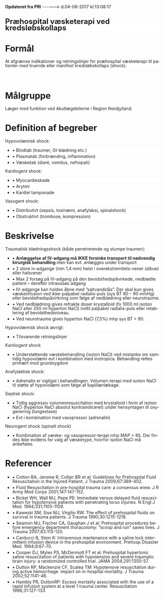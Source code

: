 <!--
.. title: kredsloebschock
.. slug: kredsloebschock
.. date: 2017-08-04 13:08:19 UTC+02:00
.. tags: 
.. category: 
.. link: 
.. description: 
.. type: text
.. hidetitle: True
-->

<div class="alert alert-success" role="alert"><b>Opdateret fra PRI</b>  ------>  d.04-08-2017  kl:13:08:17</div>

<div class="document" id="U28f4228760ee4f03b152a30977cda5f1" lang="da-DK" xml:lang="da-DK" xmlns="http://www.w3.org/1999/xhtml">
 <h2 class="~clause~ Normal" style="background-color: #FFF; color: black; margin-bottom: 6pt; line-height: 100%;">
  <span style="font-weight: bold; color: #222; font-size: 18pt;">
   Præhospital væsketerapi ved kredsløbskollaps
  </span>
 </h2>
 <p class="~clause~ Brdtekst">
 </p>
 <h1 class="~clause~ Overskrift1" id="a_5b21854234d24b37b08cc97104dd0439">
  <span>
   Formål
  </span>
 </h1>
 <p class="~clause~ Normal" style="background-color: #FFF; color: black; margin-bottom: 8pt; line-height: 100%;">
  <span style="color: #222;">
   At afgrænse indikationer og retningslinjer for præhospital væsketerapi til patienter med truende eller manifest kredsløbskollaps (shock).
  </span>
 </p>
 <h1 class="~clause~ Overskrift1" id="a_dc56bc76e8aa43ce8aaed5429fedc873">
  <span>
   <br/>
   Målgruppe
  </span>
 </h1>
 <p class="~clause~ Normal" style="background-color: #FFF; color: black; margin-bottom: 8pt; line-height: 100%;">
  <span style="color: #222;">
   Læger med funktion ved Akutlægebilerne i Region Nordjylland.
  </span>
 </p>
 <p class="~clause~ Brdtekst">
 </p>
 <h1 class="~clause~ Overskrift1" id="a_3a27ddaed459454c8fe1acd875779874">
  <span>
   Definition af begreber
  </span>
 </h1>
 <p class="~clause~ Normal" style="background-color: #FFF; color: black; margin-bottom: 8pt; line-height: 100%;">
  <span style="color: #222;">
   Hypovolæmisk shock:
  </span>
 </p>
 <ul class="list14">
  <li>
   <p class="~clause~ Normal level0" style="background-color: #FFF; color: black; margin-top: auto; margin-bottom: 3pt; line-height: 100%;">
    <span class="item">
     •
    </span>
    <span style="color: #222;">
     Blodtab (traumer, GI-blødning etc.)
    </span>
   </p>
  </li>
  <li>
   <p class="~clause~ Normal level0" style="background-color: #FFF; color: black; margin-top: auto; margin-bottom: 3pt; line-height: 100%;">
    <span class="item">
     •
    </span>
    <span style="color: #222;">
     Plasmatab (forbrænding, inflammation)
    </span>
   </p>
  </li>
  <li>
   <p class="~clause~ Normal level0" style="background-color: #FFF; color: black; margin-top: auto; margin-bottom: 3pt; line-height: 100%;">
    <span class="item">
     •
    </span>
    <span style="color: #222;">
     Væsketab (diaré, vomitus, nefropati)
    </span>
   </p>
  </li>
 </ul>
 <p class="~clause~ Normal" style="background-color: #FFF; color: black; margin-bottom: 8pt; line-height: 100%;">
  <span style="color: #222;">
   Kardiogent shock:
  </span>
 </p>
 <ul class="list15">
  <li>
   <p class="~clause~ Normal level0" style="background-color: #FFF; color: black; margin-top: auto; margin-bottom: 3pt; line-height: 100%;">
    <span class="item">
     •
    </span>
    <span style="color: #222;">
     Myocardieskade
    </span>
   </p>
  </li>
  <li>
   <p class="~clause~ Normal level0" style="background-color: #FFF; color: black; margin-top: auto; margin-bottom: 3pt; line-height: 100%;">
    <span class="item">
     •
    </span>
    <span style="color: #222;">
     Arytmi
    </span>
   </p>
  </li>
  <li>
   <p class="~clause~ Normal level0" style="background-color: #FFF; color: black; margin-top: auto; margin-bottom: 3pt; line-height: 100%;">
    <span class="item">
     •
    </span>
    <span style="color: #222;">
     Kardiel tamponade
    </span>
   </p>
  </li>
 </ul>
 <p class="~clause~ Normal" style="background-color: #FFF; color: black; margin-bottom: 8pt; line-height: 100%;">
  <span style="color: #222;">
   Vasogent shock:
  </span>
 </p>
 <ul class="list16">
  <li>
   <p class="~clause~ Normal level0" style="background-color: #FFF; color: black; margin-top: auto; margin-bottom: 3pt; line-height: 100%;">
    <span class="item">
     •
    </span>
    <span style="color: #222;">
     Distributivt (sepsis, toxinæmi, anafylaksi, spinalshock)
    </span>
   </p>
  </li>
  <li>
   <p class="~clause~ Normal level0" style="background-color: #FFF; color: black; margin-top: auto; margin-bottom: 3pt; line-height: 100%;">
    <span class="item">
     •
    </span>
    <span style="color: #222;">
     Obstruktivt (trombose, kompression)
    </span>
   </p>
  </li>
 </ul>
 <p class="~clause~ Brdtekst">
 </p>
 <h1 class="~clause~ Overskrift1" id="a_8c67ff9ed0e840dbbfb63ae733542b2b">
  <span>
   Beskrivelse
  </span>
 </h1>
 <p class="~clause~ Normal" style="background-color: #FFF; color: black; margin-bottom: 8pt; line-height: 100%;">
  <span style="color: #222;">
   Traumatisk blødningsshock (både penetrerende og stumpe traumer):
  </span>
 </p>
 <ul class="list17">
  <li>
   <p class="~clause~ Normal level0" style="background-color: #FFF; color: black; margin-top: auto; margin-bottom: 3pt; line-height: 100%;">
    <span class="item">
     •
    </span>
    <span style="font-weight: bold; color: #222;">
     Anlæggelse af IV-adgang må IKKE forsinke transport til nødvendig kirurgisk behandling
    </span>
    <span style="color: #222;">
     men kan evt. anlægges under transport
    </span>
   </p>
  </li>
  <li>
   <p class="~clause~ Normal level0" style="background-color: #FFF; color: black; margin-top: auto; margin-bottom: 3pt; line-height: 100%;">
    <span class="item">
     •
    </span>
    <span style="color: #222;">
     2 store iv-adgange (min 1,4 mm) helst i overekstremitets-vener (albue) eller halsvener
    </span>
   </p>
  </li>
  <li>
   <p class="~clause~ Normal level0" style="background-color: #FFF; color: black; margin-top: auto; margin-bottom: 3pt; line-height: 100%;">
    <span class="item">
     •
    </span>
    <span style="color: #222;">
     Max 2 forsøg på IV-adgang på den bevidsthedspåvirkede, nedblødte patient – derefter intraossøs adgang
    </span>
   </p>
  </li>
  <li>
   <p class="~clause~ Normal level0" style="background-color: #FFF; color: black; margin-top: auto; margin-bottom: 3pt; line-height: 100%;">
    <span class="item">
     •
    </span>
    <span style="color: #222;">
     IV-adgange kan holdes åbne med ”saltvandslås”. Der skal kun gives væskeinfusion ved ikke-palpabel radialis-puls (sys BT 80 – 90 mmHg) eller bevidsthedspåvirkning som følge af nedblødning eller neurotraume.
    </span>
   </p>
  </li>
  <li>
   <p class="~clause~ Normal level0" style="background-color: #FFF; color: black; margin-top: auto; margin-bottom: 3pt; line-height: 100%;">
    <span class="item">
     •
    </span>
    <span style="color: #222;">
     Ved nedblødning gives refrakte doser krystalloid (fx 1000 ml isoton NaCl eller 250 ml hyperton NaCl) indtil palpabel radialis-puls eller retablering af bevidsthedsniveau.
    </span>
   </p>
  </li>
  <li>
   <p class="~clause~ Normal level0" style="background-color: #FFF; color: black; margin-top: auto; margin-bottom: 3pt; line-height: 100%;">
    <span class="item">
     •
    </span>
    <span style="color: #222;">
     Ved neurotraume gives hyperton NaCl (7,5%) mhp sys BT &gt; 90.
    </span>
   </p>
  </li>
 </ul>
 <p class="~clause~ Normal" style="background-color: #FFF; color: black; margin-top: auto; margin-bottom: 3pt; line-height: 100%; margin-left: 36pt;">
 </p>
 <p class="~clause~ Normal" style="background-color: #FFF; color: black; margin-bottom: 8pt; line-height: 100%;">
  <span style="color: #222;">
   Hypovolæmisk shock iøvrigt:
  </span>
 </p>
 <ul class="list18">
  <li>
   <p class="~clause~ Normal level0" style="background-color: #FFF; color: black; margin-top: auto; margin-bottom: 3pt; line-height: 100%;">
    <span class="item">
     •
    </span>
    <span style="color: #222;">
     Tilsvarende retningslinjer
    </span>
   </p>
  </li>
 </ul>
 <p class="~clause~ Normal" style="background-color: #FFF; color: black; margin-bottom: 8pt; line-height: 100%;">
  <span style="color: #222;">
   Kardiogent shock
  </span>
 </p>
 <ul class="list19">
  <li>
   <p class="~clause~ Normal level0" style="background-color: #FFF; color: black; margin-top: auto; margin-bottom: 3pt; line-height: 100%;">
    <span class="item">
     •
    </span>
    <span style="color: #222;">
     Understøttende væskebehandling (isoton NaCl) ved mistanke om samtidig hypovolæmi evt i kombination med inotropica. Behandling rettes primært mod grundsygdom
    </span>
   </p>
  </li>
 </ul>
 <p class="~clause~ Normal" style="background-color: #FFF; color: black; margin-bottom: 8pt; line-height: 100%;">
  <span style="color: #222;">
   Anafylaktisk shock:
  </span>
 </p>
 <ul class="list20">
  <li>
   <p class="~clause~ Normal level0" style="background-color: #FFF; color: black; margin-top: auto; margin-bottom: 3pt; line-height: 100%;">
    <span class="item">
     •
    </span>
    <span style="color: #222;">
     Adrenalin er vigtigst i behandlingen. Volumen-terapi med isoton NaCl til støtte af hypovolæmi som følge af kapillærlækage.
    </span>
   </p>
  </li>
 </ul>
 <p class="~clause~ Normal" style="background-color: #FFF; color: black; margin-bottom: 8pt; line-height: 100%;">
  <span style="color: #222;">
   Septisk shock:
  </span>
 </p>
 <ul class="list21">
  <li>
   <p class="~clause~ Normal level0" style="background-color: #FFF; color: black; margin-top: auto; margin-bottom: 3pt; line-height: 100%;">
    <span class="item">
     •
    </span>
    <span style="color: #222;">
     Tidlig aggressiv volumenresuscitation med krystalloid i form af isoton NaCl (hyperton NaCl absolut kontraindiceret) under hensyntagen til oxygenering (lungestase)
    </span>
   </p>
  </li>
  <li>
   <p class="~clause~ Normal level0" style="background-color: #FFF; color: black; margin-top: auto; margin-bottom: 3pt; line-height: 100%;">
    <span class="item">
     •
    </span>
    <span style="color: #222;">
     Evt i kombination med vasopressor (adrenalin)
    </span>
   </p>
  </li>
 </ul>
 <p class="~clause~ Normal" style="background-color: #FFF; color: black; margin-top: auto; margin-bottom: 3pt; line-height: 100%; margin-left: 36pt;">
 </p>
 <p class="~clause~ Normal" style="background-color: #FFF; color: black; margin-bottom: 8pt; line-height: 100%;">
  <span style="color: #222;">
   Neurogent shock (spinalt shock)
  </span>
 </p>
 <ul class="list22">
  <li>
   <p class="~clause~ Normal level0" style="background-color: #FFF; color: black; margin-top: auto; margin-bottom: 3pt; line-height: 100%;">
    <span class="item">
     •
    </span>
    <span style="color: #222;">
     Kombination af væske- og vasopressor-terapi mhp MAP &gt; 85. Der findes ikke evidens for valg af væsketype, hvorfor isoton NaCl må anbefales.
    </span>
   </p>
  </li>
 </ul>
 <p class="~clause~ Brdtekst">
 </p>
 <h1 class="~clause~ Overskrift1" id="a_ef7973619dea49d6b4d347ee971e66b9">
  <span>
   Referencer
  </span>
 </h1>
 <ul class="list23">
  <li>
   <p class="~clause~ Normal level0" style="background-color: #FFF; color: black; margin-top: auto; margin-bottom: 3pt; line-height: 100%;">
    <span class="item">
     •
    </span>
    <span lang="en-US" style="color: #222;" xml:lang="en-US">
     Cotton BA, Jerome R, Collier BR et al: Guidelines for Prehospital Fluid Resuscitation in the Injured Patient.
    </span>
    <span style="color: #222;">
     J Trauma 2009;67:389-402.
    </span>
   </p>
  </li>
  <li>
   <p class="~clause~ Normal level0" style="background-color: #FFF; color: black; margin-top: auto; margin-bottom: 3pt; line-height: 100%;">
    <span class="item">
     •
    </span>
    <span lang="en-US" style="color: #222;" xml:lang="en-US">
     Fluid Resuscitation in pre-hospital trauma care: a consensus wiew.
    </span>
    <span style="color: #222;">
     J R Army Med Corps 2001;147:147-152.
    </span>
   </p>
  </li>
  <li>
   <p class="~clause~ Normal level0" style="background-color: #FFF; color: black; margin-top: auto; margin-bottom: 3pt; line-height: 100%;">
    <span class="item">
     •
    </span>
    <span lang="en-US" style="color: #222;" xml:lang="en-US">
     Bickel WH, Wall MJ, Pepe PE: Immediate versus delayed fluid resuscitation for hypotensive patients with penetrating torso injuries.
    </span>
    <span style="color: #222;">
     N Engl J Med. 1994;331;1105-1109.
    </span>
   </p>
  </li>
  <li>
   <p class="~clause~ Normal level0" style="background-color: #FFF; color: black; margin-top: auto; margin-bottom: 3pt; line-height: 100%;">
    <span class="item">
     •
    </span>
    <span lang="en-US" style="color: #222;" xml:lang="en-US">
     Kaweski SM, Sise MJ, Virgilio RW: The effect of prehospital fluids on survival in trauma patients.
    </span>
    <span style="color: #222;">
     J Trauma 1990;30:1215-1218.
    </span>
   </p>
  </li>
  <li>
   <p class="~clause~ Normal level0" style="background-color: #FFF; color: black; margin-top: auto; margin-bottom: 3pt; line-height: 100%;">
    <span class="item">
     •
    </span>
    <span lang="en-US" style="color: #222;" xml:lang="en-US">
     Seamon MJ, Fischer CA, Gaughan J et al: Prehospital procedures before emergency department thoracotomy: ”scoop and run” saves lives.
    </span>
    <span style="color: #222;">
     J Trauma 2007;63:113-120.
    </span>
   </p>
  </li>
  <li>
   <p class="~clause~ Normal level0" style="background-color: #FFF; color: black; margin-top: auto; margin-bottom: 3pt; line-height: 100%;">
    <span class="item">
     •
    </span>
    <span lang="en-US" style="color: #222;" xml:lang="en-US">
     Carducci B, Stein K: Intravenous mantenance with a saline lock intermittent infusion device in the prehospital environment.
    </span>
    <span style="color: #222;">
     Prehosp Disaster Med. 1994;9:67-70.
    </span>
   </p>
  </li>
  <li>
   <p class="~clause~ Normal level0" style="background-color: #FFF; color: black; margin-top: auto; margin-bottom: 3pt; line-height: 100%;">
    <span class="item">
     •
    </span>
    <span lang="en-US" style="color: #222;" xml:lang="en-US">
     Cooper DJ, Myles PS, McDermott FT et al: Prehospital hypertonic saline resuscitation of patients with hypotension and severe traumatic brain injury: a randomized controlled trial.
    </span>
    <span style="color: #222;">
     JAMA 2004;291:1350-57.
    </span>
   </p>
  </li>
  <li>
   <p class="~clause~ Normal level0" style="background-color: #FFF; color: black; margin-top: auto; margin-bottom: 3pt; line-height: 100%;">
    <span class="item">
     •
    </span>
    <span lang="en-US" style="color: #222;" xml:lang="en-US">
     Dutton RP, Mackenzie CF, Scalea TM: Hypotensive resuscitation during active hemorrhage: impact on in-hospital mortality.
    </span>
    <span style="color: #222;">
     J Trauma 2002;52:1141-46.
    </span>
   </p>
  </li>
  <li>
   <p class="~clause~ Normal level0" style="background-color: #FFF; color: black; margin-top: auto; margin-bottom: 3pt; line-height: 100%;">
    <span class="item">
     •
    </span>
    <span lang="en-US" style="color: #222;" xml:lang="en-US">
     Hambly PR, DuttonRP: Escess mortality associated with the use of a rapid infusion system at a level 1 trauma center.
    </span>
    <span style="color: #222;">
     Resuscitation 1996;31:127-133.
    </span>
   </p>
  </li>
 </ul>
 <p class="~clause~ Brdtekst">
 </p>
 <p class="~clause~ Normal">
 </p>
</div>
